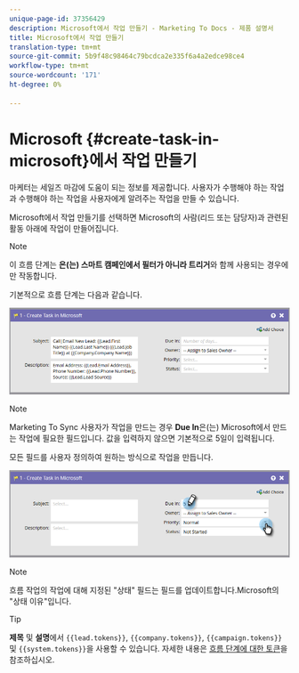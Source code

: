 ```yaml
---
unique-page-id: 37356429
description: Microsoft에서 작업 만들기 - Marketing To Docs - 제품 설명서
title: Microsoft에서 작업 만들기
translation-type: tm+mt
source-git-commit: 5b9f48c98464c79bcdca2e335f6a4a2edce98ce4
workflow-type: tm+mt
source-wordcount: '171'
ht-degree: 0%

---
```



# Microsoft {#create-task-in-microsoft}에서 작업 만들기

마케터는 세일즈 마감에 도움이 되는 정보를 제공합니다. 사용자가 수행해야 하는 작업과 수행해야 하는 작업을 사용자에게 알려주는 작업을 만들 수 있습니다.

Microsoft에서 작업 만들기를 선택하면 Microsoft의 사람(리드 또는 담당자)과 관련된 활동 아래에 작업이 만들어집니다.

>[!NOTE]
>
>이 흐름 단계는 **은(는) 스마트 캠페인에서 필터가 아니라 트리거**&#x200B;와 함께 사용되는 경우에만 작동합니다.

기본적으로 흐름 단계는 다음과 같습니다.

![](assets/msd1.png)

>[!NOTE]
>
>Marketing To Sync 사용자가 작업을 만드는 경우 **Due In**&#x200B;은(는) Microsoft에서 만드는 작업에 필요한 필드입니다. 값을 입력하지 않으면 기본적으로 5일이 입력됩니다.

모든 필드를 사용자 정의하여 원하는 방식으로 작업을 만듭니다.

![](assets/msd2.png)

>[!NOTE]
>
>흐름 작업의 작업에 대해 지정된 &quot;상태&quot; 필드는 필드를 업데이트합니다.Microsoft의 &quot;상태 이유&quot;입니다.

>[!TIP]
>
>**제목** 및 **설명**&#x200B;에서 `{{lead.tokens}}`, `{{company.tokens}}`, `{{campaign.tokens}}` 및 `{{system.tokens}}`을 사용할 수 있습니다. 자세한 내용은 [흐름 단계에 대한 토큰](/help/marketo/product-docs/core-marketo-concepts/smart-campaigns/flow-actions/use-tokens-in-flow-steps.md)을 참조하십시오.
